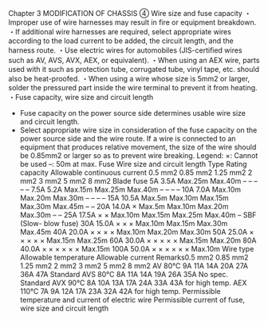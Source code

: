 Chapter 3
MODIFICATION OF CHASSIS
④ Wire size and fuse capacity
・Improper use of wire harnesses may result in fire or equipment breakdown.
・If additional wire harnesses are required, select appropriate wires according to the load
current to be added, the circuit length, and the harness route.
・Use electric wires for automobiles (JIS-certified wires such as AV, AVS, AVX, AEX, or
equivalent).
・When using an AEX wire, parts used with it such as protection tube, corrugated tube, vinyl
tape, etc. should also be heat-proofed.
・When using a wire whose size is 5mm2 or larger, solder the pressured part inside the wire
terminal to prevent it from heating.
・Fuse capacity, wire size and circuit length
- Fuse capacity on the power source side determines usable wire size and circuit length.
- Select appropriate wire size in consideration of the fuse capacity on the power source side
and the wire route. If a wire is connected to an equipment that produces relative
movement, the size of the wire should be 0.85mm2 or larger so as to prevent wire breaking.
Legend: ×: Cannot be used –: 50m at max.
Fuse Wire size and circuit length 
Type Rating 
capacity 
Allowable 
continuous 
current 
0.5
mm2
0.85
mm2
1.25
mm2
2
mm2
3
mm2
5
mm2
8
mm2
Blade fuse 
5A 3.5A Max.25m Max.40m – – – – –
7.5A 5.2A Max.15m Max.25m Max.40m – – – –
10A 7.0A Max.10m Max.20m Max.30m – – – –
15A 10.5A Max.5m Max.10m Max.15m Max.30m Max.45m – –
20A 14.0A × Max.5m Max.10m Max.20m Max.30m – –
25A 17.5A × × Max.10m Max.15m Max.25m Max.40m –
SBF (Slow-
blow fuse) 
30A 15.0A × × × Max.10m Max.15m Max.30m Max.45m
40A 20.0A × × × × Max.10m Max.20m Max.30m
50A 25.0A × × × × × Max.15m Max.25m
60A 30.0A × × × × × Max.15m Max.20m
80A 40.0A × × × × × × Max.15m
100A 50.0A × × × × × × Max.10m
Wire type Allowable 
temperature
Allowable current
Remarks0.5
mm2
0.85
mm2
1.25
mm2
2
mm2
3
mm2
5
mm2
8
mm2
AV 80℃ 9A 11A 14A 20A 27A 36A 47A Standard 
AVS 80℃ 8A 11A 14A 19A 26A 35A No spec. Standard 
AVX 90℃ 8A 10A 13A 17A 24A 33A 43A for  high temp.
AEX 110℃ 7A 9A 12A 17A 23A 32A 42A for  high temp.
Permissible temperature and current of electric wire
Permissible current of fuse, wire size and circuit length